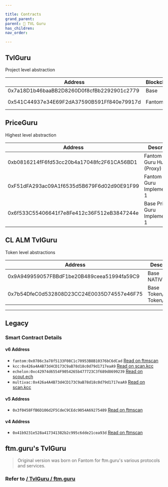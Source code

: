 ```yaml
---

title: Contracts
grand_parent:
parent: 💸 TVL Guru
has_children:
nav_order:

---
```


## TvlGuru
Project level abstraction

Address                                    | Blockchain | Description
------------------------------------------ | -----------|----------------------
0x7a18D1b46baaBB2D8260D0f8cfBb2292901c2779 | Base       | Tvl Guru
0x541C44937e34E69F2dA37590B591Ff840e79917d | Fantom     | TvlGuru v18

## PriceGuru
Highest level abstraction

Address                                    | Description
------------------------------------------ | ----------------------------------
0xb0816214fF6fd53cc20b4a17048fc2F61CA56BD1 | Fantom Price Guru Hub (Proxy)
0xF51dFA293ac09A1f6535d5B679F6d02d90E91F99 | Fantom Price Guru Implementation 1
0x6f533C55406641f7e8Fe412c36F512eB3847244e | Base Price Guru Implementation 1


## CL ALM TvlGuru
Token level abstractions

Address                                    | Description
------------------------------------------ | ----------------------------------
0x9A949959057FBBdF1be20B489ceea51994fa59C9 | Base NATIVE/USD6
0x7b54DfeC0d532808D23CC24E0035D74557e46F75 | Base Token/Native, Token/Usd6


---

## Legacy
### Smart Contract Details
#### v6 Address
- `fantom:0x0786c3a78f5133F08C1c70953B8B10376bC6dCad` [Read on ftmscan](https://ftmscan.com/address/0x0786c3a78f5133F08C1c70953B8B10376bC6dCad#readContract)
- `kcc:0x426a4A4B73d4CD173C9aB78d18c0d79d1717eaA9` [Read on scan.kcc](https://scan.kcc.io/address/0x426a4A4B73d4CD173C9aB78d18c0d79d1717eaA9/read-contracts)
- `echelon:0xc42974d6554F9054265b477723C3f689d8699239` [Read on scout.ech](https://scout.ech.netowork/address/0xc42974d6554F9054265b477723C3f689d8699239/read-contracts)
- `multivac:0x426a4A4B73d4CD173C9aB78d18c0d79d1717eaA9` [Read on scan.kcc](https://scan.kcc.io/address/0x426a4A4B73d4CD173C9aB78d18c0d79d1717eaA9/read-contracts)

#### v5 Address
- `0x3f0458FfB6D106d2F5CdeC9CEdc9054A69275489` [Read on ftmscan](https://ftmscan.com/address/0x3f0458FfB6D106d2F5CdeC9CEdc9054A69275489#readContract)

#### v4 Address
- `0x41b9231e528a417341382b2c995c6dde21cea93d` [Read on ftmscan](https://ftmscan.com/address/0x41b9231e528a417341382b2c995c6dde21cea93d#readContract)

## ftm.guru's TvlGuru
> Original version was born on Fantom for ftm.guru's various protocols and services.

### Refer to [ / TvlGuru / ftm.guru](./ftmguru)

